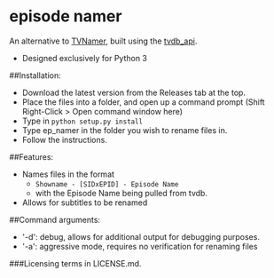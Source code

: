 # episode namer

An alternative to [TVNamer](https://github.com/dbr/tvnamer), built using the [tvdb\_api](https://github.com/dbr/tvdb_api).
- Designed exclusively for Python 3

##Installation:

- Download the latest version from the Releases tab at the top.
- Place the files into a folder, and open up a command prompt (Shift Right-Click > Open command window here)
- Type in `python setup.py install`
- Type ep_namer in the folder you wish to rename files in. 
- Follow the instructions.

##Features:

- Names files in the format 
    - `Showname - [SIDxEPID] - Episode Name`
    - with the Episode Name being pulled from tvdb.
- Allows for subtitles to be renamed

##Command arguments: 

- '-d': debug, allows for additional output for debugging purposes.
- '-a': aggressive mode, requires no verification for renaming files


###Licensing terms in LICENSE.md. 